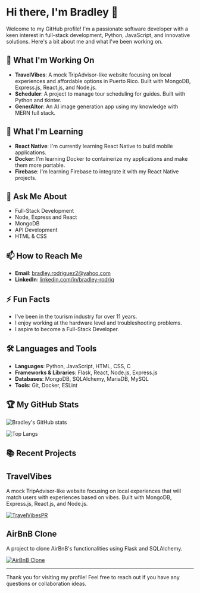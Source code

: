 # Hi there, I'm Bradley 👋

Welcome to my GitHub profile! I'm a passionate software developer with a keen interest in full-stack development, Python, JavaScript, and innovative solutions. Here's a bit about me and what I've been working on.

## 🔭 What I'm Working On
- **TravelVibes**: A mock TripAdvisor-like website focusing on local experiences and affordable options in Puerto Rico. Built with MongoDB, Express.js, React.js, and Node.js.
- **Scheduler**: A project to manage tour scheduling for guides. Built with Python and tkinter.
- **GenerAItor**: An AI image generation app using my knowledge with MERN full stack.

## 🌱 What I'm Learning
- **React Native**: I'm currently learning React Native to build mobile applications.
- **Docker**: I'm learning Docker to containerize my applications and make them more portable.
- **Firebase**: I'm learning Firebase to integrate it with my React Native projects.

## 💬 Ask Me About
- Full-Stack Development
- Node, Express and React
- MongoDB
- API Development
- HTML & CSS

## 📫 How to Reach Me
- **Email**: [bradley.rodriguez2@yahoo.com](mailto:bradley.rodriguez2@yahoo.com)
- **LinkedIn**: [linkedin.com/in/bradley-rodriq](https://www.linkedin.com/in/bradley-rodriq/)

## ⚡ Fun Facts
- I've been in the tourism industry for over 11 years.
- I enjoy working at the hardware level and troubleshooting problems.
- I aspire to become a Full-Stack Developer.

## 🛠️ Languages and Tools
- **Languages**: Python, JavaScript, HTML, CSS, C
- **Frameworks & Libraries**: Flask, React, Node.js, Express.js
- **Databases**: MongoDB, SQLAlchemy, MariaDB, MySQL
- **Tools**: Git, Docker, ESLint

## 🏆 My GitHub Stats
![Bradley's GitHub stats](https://github-readme-stats.vercel.app/api?username=BradleyRodriq&show_icons=true&theme=radical)

![Top Langs](https://github-readme-stats.vercel.app/api/top-langs/?username=BradleyRodriq&layout=compact&theme=radical)

## 📚 Recent Projects

## TravelVibes
A mock TripAdvisor-like website focusing on local experiences that will match users with experiences based on vibes. Built with MongoDB, Express.js, React.js, and Node.js.

[![TravelVibesPR](https://img.shields.io/badge/TravelVibesPR-000000?style=for-the-badge&logo=github)](https://github.com/BradleyRodriq/TravelVibesPR)

## AirBnB Clone
A project to clone AirBnB's functionalities using Flask and SQLAlchemy.

[![AirBnB Clone](https://img.shields.io/badge/AirBnB%20Clone-000000?style=for-the-badge&logo=github)](https://github.com/BradleyRodriq/holbertonschool-AirBnB_clone_v4)

---

Thank you for visiting my profile! Feel free to reach out if you have any questions or collaboration ideas.

